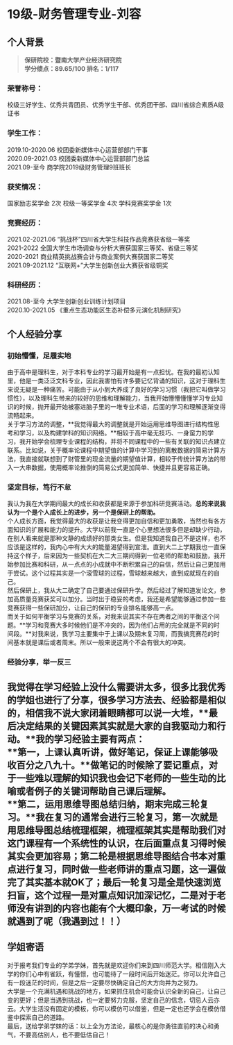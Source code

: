 # 19级-财务管理专业-刘容

## 个人背景
> **保研院校：暨南大学产业经济研究院**<br>
> **学分绩点：89.65/100  排名：1/117** <br>

### 荣誉称号：
校级三好学生、优秀共青团员、优秀学生干部、优秀团干部、四川省综合素质A级证书

### 学生工作：
2019.10-2020.06  校团委新媒体中心运营部部门干事<br>
2020.09-2021.03  校团委新媒体中心运营部部门总监<br>
2021.09-至今     商学院2019级财务管理9班班长<br>

### 获奖情况：
国家励志奖学金 2次
校级一等奖学金 4次
学科竞赛奖学金 1次

### 竞赛经历：
2021.02-2021.06    “挑战杯”四川省大学生科技作品竞赛获省级一等奖<br>
2021-2022       全国大学生市场调查与分析大赛获国家三等奖、省级三等奖<br>
2020-2021       商业精英挑战赛会计与商业案例大赛获国家二等奖<br>
2021.09-2021.12    “互联网+”大学生创新创业大赛获省级铜奖<br>
### 科研经历：
2021.08-至今    大学生创新创业训练计划项目<br>
2020.10-2021.05  《重点生态功能区生态补偿多元演化机制研究》<br>

## 个人经验分享
### 初始懵懂，足履实地
由于高中是理科生，对于本科专业的学习最开始是有一点担忧。在我的最初认知里，他是一类泛泛文科专业，因此我害怕有许多要记忆背诵的知识，这对于理科生来说无疑是一种痛苦。可能由于从小到大养成了良好的学习习惯（我把它叫做学习惯性），以及理科生带来的较好的思维和理解能力，当我开始懵懵懂懂学习专业知识的时候，抛开最开始被塞进脑子里的一堆专业术语，后面的学习和理解逐渐变得流畅起来。<br>
关于学习方法的调整，**我觉得最大的调整就是开始运用思维导图进行结构性思考和学习，以及构建学科的知识网络。**相较于高中毫无技巧、一身蛮力的学习，我开始学会梳理专业课程的结构，并将不同课程中的一些有关联的知识点建立联系。比如说，关于概率论课程中期望值的计算中学习到的离散数据的简易计算方法，我直接就联想到了财管里的现金流量的期望值计算，相较于传统计算方法的带入一大串数据，使用概率论推倒的简易公式更加简单、快捷并且更容易正确。<br>

### 坚定目标，笃行不怠
我认为我在大学期间最大的成长和收获都是来源于参加科研竞赛活动。**总的来说我认为一个是个人成长上的进步，另一个是保研上的帮助。**<br>
个人成长方面，我觉得最大的收获是让我变得更加自信和更加勇敢，当然也有各方面知识的扩展和能力的提升。大学以前我一直是个心里想法很多但是却缺少行动，在别人看来就是那种文静的成绩好的那类女生。但是我知道我自己不是这样，也不应该是这样的，我内心中有大大的能量渴望得到宣泄。直到大二上学期我也一直保持这个样子，后来因为一些契机在大二大三期间得到一位老师的帮助和鼓励，我开始参加比赛和科研，从一点点的小成就中不断积累自己的自信，然后让自己更加用于尝试。这个过程其实是一个滚雪球的过程，雪球越来越大，直到成就现在的自己。<br>
然后保研上，我从大二确定了自己要通过保研升学。然后经过了解知道发论文，参加高质量竞赛获奖可以加分。当时出于稳妥的考虑，我还是希望能够通过参加一些竞赛获得一些保研加分，让自己的保研的专业排名能够高一点。<br>
而关于如何平衡学习与竞赛的关系，对我来说其实不存在两者之间的平衡这个问题。**学习和竞赛大多时候他们是不冲突的，因为他们占用的完全就是不同的时间段。**对我来说，我学习主要集中于上课以及期末复习周，而我搞竞赛花的时间基本就是课后或者周末。所以一般来说这两个不会有很大的冲突。<br>

### 经验分享，举一反三
我觉得在学习经验上没什么需要讲太多，很多比我优秀的学姐也进行了分享，很多学习方法去、经验都是相似的，相信我不说大家闭着眼睛都可以说一大堆，**最后决定结果的关键因素其实就是大家的自我驱动力和行动。**我的学习经验主要有两点：<br>
**第一，上课认真听讲，做好笔记，保证上课能够吸收百分之八九十。**做笔记的时候除了要记重点，对于一些难以理解的知识我也会记下老师的一些生动的比喻或者例子的关键词帮助自己课后理解。<br>
**第二，运用思维导图总结归纳，期末完成三轮复习。**我在复习的通常会进行三轮复习，第一次就是用思维导图总结梳理框架，梳理框架其实是帮助我们对这门课程有一个系统性的认识，在后面重点复习得时候其实会更加容易；第二轮是根据思维导图结合书本对重点进行复习，同时做一些老师讲的重点习题，这一遍做完了其实基本就OK了；最后一轮复习是全是快速浏览扫盲，这个过程一是对重点知识加深记忆，二是对于老师没有讲到的内容也能有个大概印象，万一考试的时候就遇到了呢（我遇到过！！）<br>
---
## 学姐寄语
对于报考我们专业的学弟学妹，首先就是欢迎你们来到四川师范大学。相信刚入大学的你们心中有雀跃，有憧憬，也可能待了一段时间后开始迷茫。你可以允许自己有一段迷茫的时间，但是之后一定要尽快确定自己的大方向并为之努力。<br>
大学是一个充满机遇和挑战的地方，如果抓住机会可能会认识全新的自己，让自己变的更好；但是当遇到挑战，也一定要努力克服，坚定自己的信念，切忌人云亦云。大学生活没有固定的模板，你可以模仿可以借鉴，但是一定也还学会在模仿借鉴中探索自己的道路。<br>
最后，送给学弟学妹的话：以上全为方法论，最核心的是你勇往直前的决心和勇气，不要高估别人，也不要低估自己！<br>
